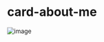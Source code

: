 # card-about-me
![image](https://user-images.githubusercontent.com/93037813/172658943-16cb18ec-e0f6-46c6-955e-c10785ae7f2d.png)

